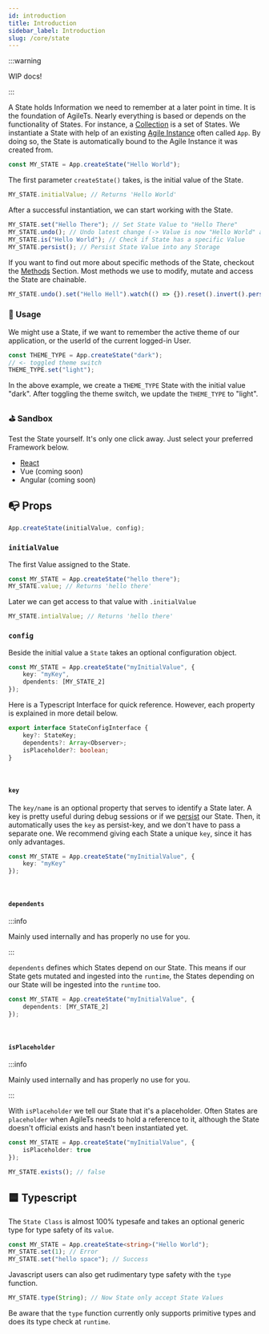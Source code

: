 ```yaml
---
id: introduction
title: Introduction
sidebar_label: Introduction
slug: /core/state
---
```


:::warning

WIP docs!

:::

A State holds Information we need to remember at a later point in time.
It is the foundation of AgileTs. Nearly everything is based or depends on the functionality of States.
For instance, a [Collection](../collection/Introduction.md) is a set of States.
We instantiate a State with help of an existing [Agile Instance](../agile-instance/Introduction.md) often called `App`.
By doing so, the State is automatically bound to the Agile Instance it was created from.
```ts
const MY_STATE = App.createState("Hello World");
```
The first parameter `createState()` takes, is the initial value of the State.
```ts
MY_STATE.initialValue; // Returns 'Hello World'
```
After a successful instantiation,
we can start working with the State.
```ts
MY_STATE.set("Hello There"); // Set State Value to "Hello There"
MY_STATE.undo(); // Undo latest change (-> Value is now "Hello World" again)
MY_STATE.is("Hello World"); // Check if State has a specific Value
MY_STATE.persist(); // Persist State Value into any Storage
```
If you want to find out more about specific methods of the State, checkout the [Methods](./Methods.md) Section.
Most methods we use to modify, mutate and access the State are chainable.
```ts
MY_STATE.undo().set("Hello Hell").watch(() => {}).reset().invert().persist().type(String);
```

### 🔨 Usage
We might use a State, if we want to remember the active theme of our application,
or the userId of the  current logged-in User.
```ts
const THEME_TYPE = App.createState("dark");
// <- toggled theme switch
THEME_TYPE.set("light");
```
In the above example, we create a `THEME_TYPE` State with the initial value "dark".
After toggling the theme switch, we update the `THEME_TYPE` to "light".

### ⛳️ Sandbox
Test the State yourself. It's only one click away. Just select your preferred Framework below.
- [React](https://codesandbox.io/s/agilets-first-state-f12cz)
- Vue (coming soon)
- Angular (coming soon)

## 📭 Props

```ts
App.createState(initialValue, config);
```

### `initialValue`

The first Value assigned to the State.
```ts {1}
const MY_STATE = App.createState("hello there");
MY_STATE.value; // Returns 'hello there'
```
Later we can get access to that value with `.initialValue`
```ts
MY_STATE.intialValue; // Returns 'hello there'
```

### `config`

Beside the initial value a `State` takes an optional configuration object.
```ts
const MY_STATE = App.createState("myInitialValue", {
    key: "myKey",
    dpendents: [MY_STATE_2]
});
```
Here is a Typescript Interface for quick reference. However,
each property is explained in more detail below.
```ts
export interface StateConfigInterface {
    key?: StateKey;
    dependents?: Array<Observer>;
    isPlaceholder?: boolean;
}
```

<br/>

#### `key`
The `key/name` is an optional property that serves to identify a State later.
A key is pretty useful during debug sessions or if we [persist](./Methods.md#persist) our State.
Then, it automatically uses the `key` as persist-key, and we don't have to pass a separate one.
We recommend giving each State a unique `key`, since it has only advantages.
```ts
const MY_STATE = App.createState("myInitialValue", {
    key: "myKey"
});
```

<br/>

#### `dependents`

:::info

Mainly used internally and has properly no use for you.

:::

`dependents` defines which States depend on our State.
This means if our State gets mutated and ingested into the `runtime`,
the States depending on our State will be ingested into the `runtime` too.
```ts
const MY_STATE = App.createState("myInitialValue", {
    dependents: [MY_STATE_2]
});
```

<br/>

#### `isPlaceholder`

:::info

Mainly used internally and has properly no use for you.

:::

With `isPlaceholder` we tell our State that it's a placeholder.
Often States are `placeholder` when AgileTs needs to hold a reference to it, 
although the State doesn't official exists and hasn't been instantiated yet.
```ts
const MY_STATE = App.createState("myInitialValue", {
    isPlaceholder: true
});

MY_STATE.exists(); // false
```

## 🟦 Typescript

The `State Class` is almost 100% typesafe and takes an optional generic type for type safety of its `value`.
```ts {1}
const MY_STATE = App.createState<string>("Hello World");
MY_STATE.set(1); // Error
MY_STATE.set("hello space"); // Success
```
Javascript users can also get rudimentary type safety with the `type` function.
```ts
MY_STATE.type(String); // Now State only accept State Values
```
Be aware that the `type` function currently only supports primitive types and does its type check at `runtime`.
